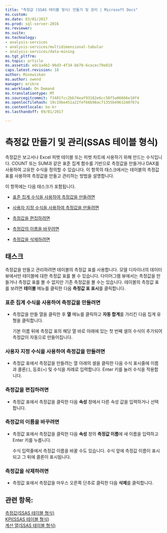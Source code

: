 ```yaml
---
title: "측정값 (SSAS 테이블 형식) 만들기 및 관리 | Microsoft Docs"
ms.custom: 
ms.date: 03/01/2017
ms.prod: sql-server-2016
ms.reviewer: 
ms.suite: 
ms.technology:
- analysis-services
- analysis-services/multidimensional-tabular
- analysis-services/data-mining
ms.tgt_pltfrm: 
ms.topic: article
ms.assetid: edc1a4b2-96d3-4f34-bb70-6cacec79e819
caps.latest.revision: 18
author: Minewiskan
ms.author: owend
manager: erikre
ms.workload: On Demand
ms.translationtype: MT
ms.sourcegitcommit: f3481fcc2bb74eaf93182e6cc58f5a06666e10f4
ms.openlocfilehash: 19c19be451a22fef66b98ac71355b4963240767a
ms.contentlocale: ko-kr
ms.lasthandoff: 09/01/2017

---
```

# <a name="create-and-manage-measures-ssas-tabular"></a>측정값 만들기 및 관리(SSAS 테이블 형식)
  측정값은 보고서나 Excel 피벗 테이블 또는 피벗 차트에 사용하기 위해 만드는 수식입니다. COUNT 또는 SUM과 같은 표준 집계 함수를 기반으로 측정값을 만들거나 DAX를 사용하여 고유한 수식을 정의할 수 있습니다. 이 항목의 태스크에서는 테이블의 측정값 표를 사용하여 측정값을 만들고 관리하는 방법을 설명합니다.  
  
 이 항목에는 다음 태스크가 포함됩니다.  
  
-   [표준 집계 수식을 사용하여 측정값을 만들려면](#bkmk_create_stand)  
  
-   [사용자 지정 수식을 사용하여 측정값을 만들려면](#bkmk_create_custom)  
  
-   [측정값을 편집하려면](#bkmk_edit)  
  
-   [측정값의 이름을 바꾸려면](#bkmk_rename)  
  
-   [측정값을 삭제하려면](#bkmk_delete)  
  
## <a name="tasks"></a>태스크  
 측정값을 만들고 관리하려면 테이블의 측정값 표를 사용합니다. 모델 디자이너의 데이터 뷰에서만 테이블에 대한 측정값 표를 볼 수 있습니다. 다이어그램 뷰에서는 측정값을 만들거나 측정값 표를 볼 수 없지만 기존 측정값을 볼 수는 있습니다. 테이블의 측정값 표를 보려면 **테이블** 메뉴를 클릭한 다음 **측정값 표 표시**를 클릭합니다.  
  
###  <a name="bkmk_create_stand"></a> 표준 집계 수식을 사용하여 측정값을 만들려면  
  
-   측정값을 만들 열을 클릭한 후 **열** 메뉴를 클릭하고 **자동 합계**를 가리킨 다음 집계 유형을 클릭합니다.  
  
     기본 이름 뒤에 측정값 표의 해당 열 바로 아래에 있는 첫 번째 셀의 수식이 추가되어 측정값이 자동으로 만들어집니다.  
  
###  <a name="bkmk_create_custom"></a> 사용자 지정 수식을 사용하여 측정값을 만들려면  
  
-   측정값 표에서 측정값을 만들려는 열 아래의 셀을 클릭한 다음 수식 표시줄에 이름과 콜론(:), 등호(=) 및 수식을 차례로 입력합니다. Enter 키를 눌러 수식을 적용합니다.  
  
###  <a name="bkmk_edit"></a> 측정값을 편집하려면  
  
-   측정값 표에서 측정값을 클릭한 다음 **속성** 창에서 다른 속성 값을 입력하거나 선택합니다.  
  
###  <a name="bkmk_rename"></a> 측정값의 이름을 바꾸려면  
  
-   측정값 표에서 측정값을 클릭한 다음 **속성** 창의 **측정값 이름**에 새 이름을 입력하고 Enter 키를 누릅니다.  
  
     수식 입력줄에서 측정값 이름을 바꿀 수도 있습니다. 수식 앞에 측정값 이름이 표시되고 그 뒤에 콜론이 표시됩니다.  
  
###  <a name="bkmk_delete"></a> 측정값을 삭제하려면  
  
-   측정값 표에서 측정값을 마우스 오른쪽 단추로 클릭한 다음 **삭제**를 클릭합니다.  
  
## <a name="see-also"></a>관련 항목:  
 [측정값&#40;SSAS 테이블 형식&#41;](../../analysis-services/tabular-models/measures-ssas-tabular.md)   
 [KPI&#40;SSAS 테이블 형식&#41;](../../analysis-services/tabular-models/kpis-ssas-tabular.md)   
 [계산 열&#40;SSAS 테이블 형식&#41;](../../analysis-services/tabular-models/ssas-calculated-columns.md)  
  
  

